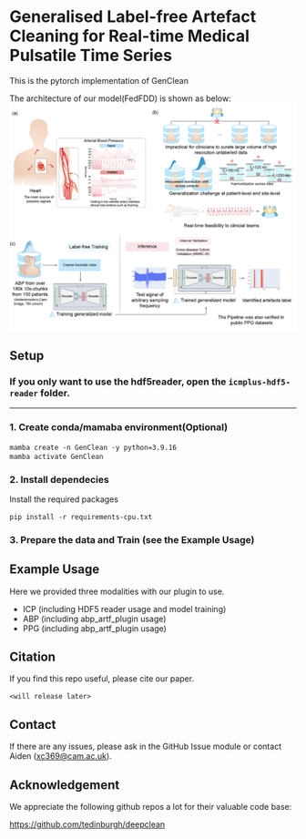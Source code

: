 # Generalised Label-free Artefact Cleaning for Real-time Medical Pulsatile Time Series

This is the pytorch implementation of GenClean 

The architecture of our model(FedFDD) is shown as below:
![Alt text](imgs/conceptual_final.png)



## Setup

### **If you only want to use the hdf5reader, open the `icmplus-hdf5-reader` folder.**

---

### 1. Create conda/mamaba environment(Optional)
```
mamba create -n GenClean -y python=3.9.16
mamba activate GenClean
```

### 2. Install dependecies
Install the required packages
```
pip install -r requirements-cpu.txt
```

### 3. Prepare the data and Train (see the Example Usage)



## Example Usage

Here we provided three modalities with our plugin to use.

- ICP (including HDF5 reader usage and model training)
- ABP (including abp_artf_plugin usage)
- PPG (including abp_artf_plugin usage)

## Citation

If you find this repo useful, please cite our paper.

```
<will release later>
```

## Contact

If there are any issues, please ask in the GitHub Issue module or contact Aiden (xc369@cam.ac.uk).

## Acknowledgement

We appreciate the following github repos a lot for their valuable code base:

https://github.com/tedinburgh/deepclean
